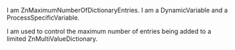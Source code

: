 I am ZnMaximumNumberOfDictionaryEntries.
I am a DynamicVariable and a ProcessSpecificVariable.

I am used to control the maximum number of entries being added to a limited ZnMultiValueDictionary.
